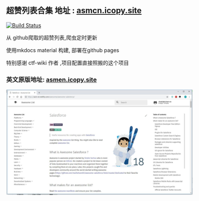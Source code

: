 
## 超赞列表合集 地址 : [asmcn.icopy.site](http://asmcn.icopy.site)

[![Build Status](https://travis-ci.org/icopy-site/asm-cn.svg?branch=master)](https://travis-ci.org/icopy-site/asm-en)

从 github爬取的超赞列表,爬虫定时更新

使用mkdocs material 构建, 部署在github pages

特别感谢 ctf-wiki 作者 ,项目配置直接照搬的这个项目

### 英文原版地址: [asmen.icopy.site](http://asmen.icopy.site) 

![show case](showcase.jpg)
